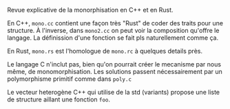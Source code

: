 Revue explicative de la monorphisation en C++ et en Rust.

En C++, `mono.cc` contient une façon très "Rust" de coder des traits pour une
structure. À l'inverse, dans `mono2.cc` on peut voir la composition qu'offre le
langage. La définission d'une fonction se fait pls naturellement comme ça.

En Rust, `mono.rs` est l'homologue de `mono.rc` à quelques details près.

Le langage C n'inclut pas, bien qu'on pourrait créer le mecanisme par nous même,
de monomorphisation. Les solutions passent nécessairement par un polymorphisme
primitif comme dans `poly.c`

Le vecteur heterogène C++ qui utilise de la std (variants) propose une liste de structure aillant une fonction `foo`.